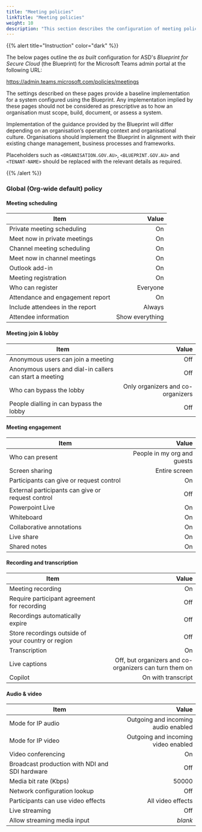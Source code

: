 ```yaml
---
title: "Meeting policies"
linkTitle: "Meeting policies"
weight: 10
description: "This section describes the configuration of meeting policies within Microsoft Teams associated with systems built according to guidance in ASD's Blueprint for Secure Cloud."
---
```


{{% alert title="Instruction" color="dark" %}}

The below pages outline the *as built* configuration for ASD's *Blueprint for Secure Cloud* (the Blueprint) for the Microsoft Teams admin portal at the following URL:

<https://admin.teams.microsoft.com/policies/meetings>

The settings described on these pages provide a baseline implementation for a system configured using the Blueprint. Any implementation implied by these pages should not be considered as prescriptive as to how an organisation must scope, build, document, or assess a system.

Implementation of the guidance provided by the Blueprint will differ depending on an organisation’s operating context and organisational culture. Organisations should implement the Blueprint in alignment with their existing change management, business processes and frameworks.

Placeholders such as `<ORGANISATION.GOV.AU>`, `<BLUEPRINT.GOV.AU>` and `<TENANT-NAME>` should be replaced with the relevant details as required.

{{% /alert %}}

### Global (Org-wide default) policy

#### Meeting scheduling

| Item                             |           Value |
| -------------------------------- | --------------: |
| Private meeting scheduling       |              On |
| Meet now in private meetings     |              On |
| Channel meeting scheduling       |              On |
| Meet now in channel meetings     |              On |
| Outlook add-in                   |              On |
| Meeting registration             |              On |
| Who can register                 |        Everyone |
| Attendance and engagement report |              On |
| Include attendees in the report  |          Always |
| Attendee information             | Show everything |

#### Meeting join & lobby

| Item                                                    |                             Value |
| ------------------------------------------------------- | --------------------------------: |
| Anonymous users can join a meeting                      |                               Off |
| Anonymous users and dial-in callers can start a meeting |                               Off |
| Who can bypass the lobby                                | Only organizers and co-organizers |
| People dialling in can bypass the lobby                 |                               Off |

#### Meeting engagement

| Item                                              |                       Value |
| ------------------------------------------------- | --------------------------: |
| Who can present                                   | People in my org and guests |
| Screen sharing                                    |               Entire screen |
| Participants can give or request control          |                          On |
| External participants can give or request control |                         Off |
| Powerpoint Live                                   |                          On |
| Whiteboard                                        |                          On |
| Collaborative annotations                         |                          On |
| Live share                                        |                          On |
| Shared notes                                      |                          On |

#### Recording and transcription

| Item                                               |                                                  Value |
| -------------------------------------------------- | -----------------------------------------------------: |
| Meeting recording                                  |                                                     On |
| Require participant agreement for recording        |                                                    Off |
| Recordings automatically expire                    |                                                    Off |
| Store recordings outside of your country or region |                                                    Off |
| Transcription                                      |                                                     On |
| Live captions                                      | Off, but organizers and co-organizers can turn them on |
| Copilot                                            |                                     On with transcript |

#### Audio & video

| Item                                           |                               Value |
| ---------------------------------------------- | ----------------------------------: |
| Mode for IP audio                              | Outgoing and incoming audio enabled |
| Mode for IP video                              | Outgoing and incoming video enabled |
| Video conferencing                             |                                  On |
| Broadcast production with NDI and SDI hardware |                                 Off |
| Media bit rate (Kbps)                          |                               50000 |
| Network configuration lookup                   |                                 Off |
| Participants can use video effects             |                   All video effects |
| Live streaming                                 |                                 Off |
| Allow streaming media input                    |                             *blank* |
